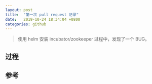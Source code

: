 ```yaml
---
layout: post
title:  "第一次 pull request 记录"
date:   2019-10-24 18:34:04 +0800
categories: github
---
```


> 使用 helm 安装 incubator/zookeeper 过程中，发现了一个 BUG。

## 过程


## 参考